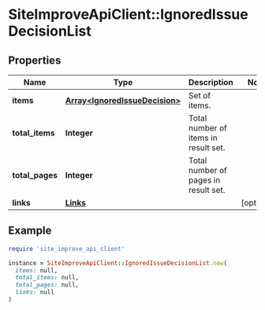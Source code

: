 # SiteImproveApiClient::IgnoredIssueDecisionList

## Properties

| Name | Type | Description | Notes |
| ---- | ---- | ----------- | ----- |
| **items** | [**Array&lt;IgnoredIssueDecision&gt;**](IgnoredIssueDecision.md) | Set of items. |  |
| **total_items** | **Integer** | Total number of items in result set. |  |
| **total_pages** | **Integer** | Total number of pages in result set. |  |
| **links** | [**Links**](Links.md) |  | [optional] |

## Example

```ruby
require 'site_improve_api_client'

instance = SiteImproveApiClient::IgnoredIssueDecisionList.new(
  items: null,
  total_items: null,
  total_pages: null,
  links: null
)
```

